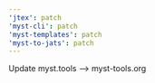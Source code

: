 ```yaml
---
'jtex': patch
'myst-cli': patch
'myst-templates': patch
'myst-to-jats': patch
---
```


Update myst.tools --> myst-tools.org
